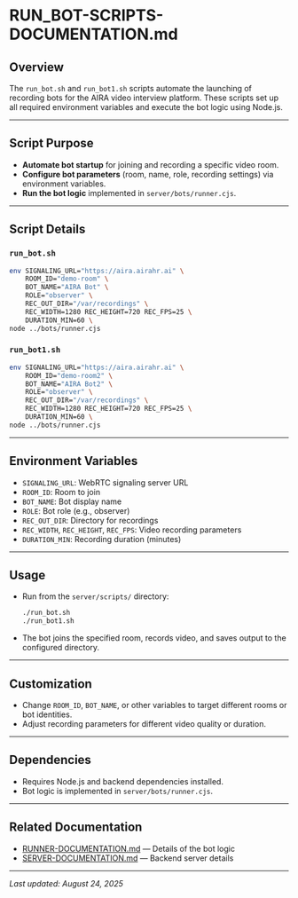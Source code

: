 # RUN_BOT-SCRIPTS-DOCUMENTATION.md

## Overview

The `run_bot.sh` and `run_bot1.sh` scripts automate the launching of recording bots for the AIRA video interview platform. These scripts set up all required environment variables and execute the bot logic using Node.js.

---

## Script Purpose

- **Automate bot startup** for joining and recording a specific video room.
- **Configure bot parameters** (room, name, role, recording settings) via environment variables.
- **Run the bot logic** implemented in `server/bots/runner.cjs`.

---

## Script Details

### `run_bot.sh`

```bash
env SIGNALING_URL="https://aira.airahr.ai" \
    ROOM_ID="demo-room" \
    BOT_NAME="AIRA Bot" \
    ROLE="observer" \
    REC_OUT_DIR="/var/recordings" \
    REC_WIDTH=1280 REC_HEIGHT=720 REC_FPS=25 \
    DURATION_MIN=60 \
node ../bots/runner.cjs
```

### `run_bot1.sh`

```bash
env SIGNALING_URL="https://aira.airahr.ai" \
    ROOM_ID="demo-room2" \
    BOT_NAME="AIRA Bot2" \
    ROLE="observer" \
    REC_OUT_DIR="/var/recordings" \
    REC_WIDTH=1280 REC_HEIGHT=720 REC_FPS=25 \
    DURATION_MIN=60 \
node ../bots/runner.cjs
```

---

## Environment Variables

- `SIGNALING_URL`: WebRTC signaling server URL
- `ROOM_ID`: Room to join
- `BOT_NAME`: Bot display name
- `ROLE`: Bot role (e.g., observer)
- `REC_OUT_DIR`: Directory for recordings
- `REC_WIDTH`, `REC_HEIGHT`, `REC_FPS`: Video recording parameters
- `DURATION_MIN`: Recording duration (minutes)

---

## Usage

- Run from the `server/scripts/` directory:
  ```bash
  ./run_bot.sh
  ./run_bot1.sh
  ```
- The bot joins the specified room, records video, and saves output to the configured directory.

---

## Customization

- Change `ROOM_ID`, `BOT_NAME`, or other variables to target different rooms or bot identities.
- Adjust recording parameters for different video quality or duration.

---

## Dependencies

- Requires Node.js and backend dependencies installed.
- Bot logic is implemented in `server/bots/runner.cjs`.

---

## Related Documentation

- [RUNNER-DOCUMENTATION.md](./RUNNER-DOCUMENTATION.md) — Details of the bot logic
- [SERVER-DOCUMENTATION.md](./SERVER-DOCUMENTATION.md) — Backend server details

---

_Last updated: August 24, 2025_
